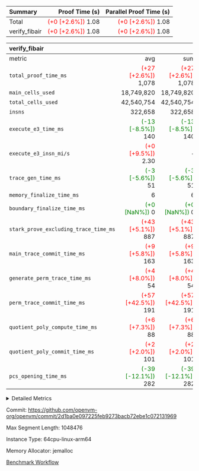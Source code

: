 | Summary | Proof Time (s) | Parallel Proof Time (s) |
|:---|---:|---:|
| Total | <span style='color: red'>(+0 [+2.6%])</span> 1.08 | <span style='color: red'>(+0 [+2.6%])</span> 1.08 |
| verify_fibair | <span style='color: red'>(+0 [+2.6%])</span> 1.08 | <span style='color: red'>(+0 [+2.6%])</span> 1.08 |


| verify_fibair |||||
|:---|---:|---:|---:|---:|
|metric|avg|sum|max|min|
| `total_proof_time_ms ` | <span style='color: red'>(+27 [+2.6%])</span> 1,078 | <span style='color: red'>(+27 [+2.6%])</span> 1,078 | <span style='color: red'>(+27 [+2.6%])</span> 1,078 | <span style='color: red'>(+27 [+2.6%])</span> 1,078 |
| `main_cells_used     ` |  18,749,820 |  18,749,820 |  18,749,820 |  18,749,820 |
| `total_cells_used    ` |  42,540,754 |  42,540,754 |  42,540,754 |  42,540,754 |
| `insns               ` |  322,658 |  322,658 |  322,658 |  322,658 |
| `execute_e3_time_ms  ` | <span style='color: green'>(-13 [-8.5%])</span> 140 | <span style='color: green'>(-13 [-8.5%])</span> 140 | <span style='color: green'>(-13 [-8.5%])</span> 140 | <span style='color: green'>(-13 [-8.5%])</span> 140 |
| `execute_e3_insn_mi/s` | <span style='color: red'>(+0 [+9.5%])</span> 2.30 | -          | <span style='color: red'>(+0 [+9.5%])</span> 2.30 | <span style='color: red'>(+0 [+9.5%])</span> 2.30 |
| `trace_gen_time_ms   ` | <span style='color: green'>(-3 [-5.6%])</span> 51 | <span style='color: green'>(-3 [-5.6%])</span> 51 | <span style='color: green'>(-3 [-5.6%])</span> 51 | <span style='color: green'>(-3 [-5.6%])</span> 51 |
| `memory_finalize_time_ms` |  6 |  6 |  6 |  6 |
| `boundary_finalize_time_ms` | <span style='color: green'>(+0 [NaN%])</span> 0 | <span style='color: green'>(+0 [NaN%])</span> 0 | <span style='color: green'>(+0 [NaN%])</span> 0 | <span style='color: green'>(+0 [NaN%])</span> 0 |
| `stark_prove_excluding_trace_time_ms` | <span style='color: red'>(+43 [+5.1%])</span> 887 | <span style='color: red'>(+43 [+5.1%])</span> 887 | <span style='color: red'>(+43 [+5.1%])</span> 887 | <span style='color: red'>(+43 [+5.1%])</span> 887 |
| `main_trace_commit_time_ms` | <span style='color: red'>(+9 [+5.8%])</span> 163 | <span style='color: red'>(+9 [+5.8%])</span> 163 | <span style='color: red'>(+9 [+5.8%])</span> 163 | <span style='color: red'>(+9 [+5.8%])</span> 163 |
| `generate_perm_trace_time_ms` | <span style='color: red'>(+4 [+8.0%])</span> 54 | <span style='color: red'>(+4 [+8.0%])</span> 54 | <span style='color: red'>(+4 [+8.0%])</span> 54 | <span style='color: red'>(+4 [+8.0%])</span> 54 |
| `perm_trace_commit_time_ms` | <span style='color: red'>(+57 [+42.5%])</span> 191 | <span style='color: red'>(+57 [+42.5%])</span> 191 | <span style='color: red'>(+57 [+42.5%])</span> 191 | <span style='color: red'>(+57 [+42.5%])</span> 191 |
| `quotient_poly_compute_time_ms` | <span style='color: red'>(+6 [+7.3%])</span> 88 | <span style='color: red'>(+6 [+7.3%])</span> 88 | <span style='color: red'>(+6 [+7.3%])</span> 88 | <span style='color: red'>(+6 [+7.3%])</span> 88 |
| `quotient_poly_commit_time_ms` | <span style='color: red'>(+2 [+2.0%])</span> 101 | <span style='color: red'>(+2 [+2.0%])</span> 101 | <span style='color: red'>(+2 [+2.0%])</span> 101 | <span style='color: red'>(+2 [+2.0%])</span> 101 |
| `pcs_opening_time_ms ` | <span style='color: green'>(-39 [-12.1%])</span> 282 | <span style='color: green'>(-39 [-12.1%])</span> 282 | <span style='color: green'>(-39 [-12.1%])</span> 282 | <span style='color: green'>(-39 [-12.1%])</span> 282 |



<details>
<summary>Detailed Metrics</summary>

|  | verify_program_compile_ms | total_cells | stark_prove_excluding_trace_time_ms | quotient_poly_compute_time_ms | quotient_poly_commit_time_ms | perm_trace_commit_time_ms | pcs_opening_time_ms | main_trace_commit_time_ms | app proof_time_ms |
| --- | --- | --- | --- | --- | --- | --- | --- | --- |
|  | 7 | 65,536 | 38 | 1 | 6 | 0 | 23 | 6 | 2,141 | 

| air_name | rows | quotient_deg | main_cols | interactions | constraints | cells |
| --- | --- | --- | --- | --- | --- | --- |
| AccessAdapterAir<2> |  | 2 |  | 5 | 12 |  | 
| AccessAdapterAir<4> |  | 2 |  | 5 | 12 |  | 
| AccessAdapterAir<8> |  | 2 |  | 5 | 12 |  | 
| FibonacciAir | 32,768 | 1 | 2 |  | 5 | 65,536 | 
| FriReducedOpeningAir |  | 2 |  | 39 | 71 |  | 
| JalRangeCheckAir |  | 2 |  | 9 | 14 |  | 
| NativePoseidon2Air<BabyBearParameters>, 1> |  | 2 |  | 136 | 572 |  | 
| PhantomAir |  | 2 |  | 3 | 5 |  | 
| ProgramAir |  | 1 |  | 1 | 4 |  | 
| VariableRangeCheckerAir |  | 1 |  | 1 | 4 |  | 
| VmAirWrapper<AluNativeAdapterAir, FieldArithmeticCoreAir> |  | 2 |  | 15 | 27 |  | 
| VmAirWrapper<BranchNativeAdapterAir, BranchEqualCoreAir<1> |  | 2 |  | 11 | 25 |  | 
| VmAirWrapper<NativeAdapterAir<2, 0>, PublicValuesCoreAir> |  | 2 |  | 11 | 29 |  | 
| VmAirWrapper<NativeLoadStoreAdapterAir<1>, NativeLoadStoreCoreAir<1> |  | 2 |  | 15 | 20 |  | 
| VmAirWrapper<NativeLoadStoreAdapterAir<4>, NativeLoadStoreCoreAir<4> |  | 2 |  | 15 | 20 |  | 
| VmAirWrapper<NativeVectorizedAdapterAir<4>, FieldExtensionCoreAir> |  | 2 |  | 15 | 27 |  | 
| VmConnectorAir |  | 2 |  | 5 | 11 |  | 
| VolatileBoundaryAir |  | 2 |  | 7 | 19 |  | 

| group | trace_gen_time_ms | total_proof_time_ms | total_cells_used | total_cells | system_trace_gen_time_ms | stark_prove_excluding_trace_time_ms | single_trace_gen_time_ms | quotient_poly_compute_time_ms | quotient_poly_commit_time_ms | perm_trace_commit_time_ms | pcs_opening_time_ms | memory_finalize_time_ms | main_trace_commit_time_ms | main_cells_used | insns | generate_perm_trace_time_ms | fri.log_blowup | execute_e3_time_ms | execute_e3_insn_mi/s | boundary_finalize_time_ms |
| --- | --- | --- | --- | --- | --- | --- | --- | --- | --- | --- | --- | --- | --- | --- | --- | --- | --- | --- | --- | --- |
| verify_fibair | 51 | 1,078 | 42,540,754 | 62,474,410 | 51 | 887 | 2 | 88 | 101 | 191 | 282 | 6 | 163 | 18,749,820 | 322,658 | 54 | 1 | 140 | 2.30 | 0 | 

| group | air_name | rows | prep_cols | perm_cols | main_cols | cells |
| --- | --- | --- | --- | --- | --- | --- |
| verify_fibair | AccessAdapterAir<2> | 131,072 |  | 16 | 11 | 3,538,944 | 
| verify_fibair | AccessAdapterAir<4> | 65,536 |  | 16 | 13 | 1,900,544 | 
| verify_fibair | AccessAdapterAir<8> | 128 |  | 16 | 17 | 4,224 | 
| verify_fibair | FriReducedOpeningAir | 2,048 |  | 84 | 27 | 227,328 | 
| verify_fibair | JalRangeCheckAir | 32,768 |  | 28 | 12 | 1,310,720 | 
| verify_fibair | NativePoseidon2Air<BabyBearParameters>, 1> | 32,768 |  | 312 | 398 | 23,265,280 | 
| verify_fibair | PhantomAir | 16,384 |  | 12 | 6 | 294,912 | 
| verify_fibair | ProgramAir | 8,192 |  | 8 | 10 | 147,456 | 
| verify_fibair | VariableRangeCheckerAir | 262,144 | 2 | 8 | 1 | 2,359,296 | 
| verify_fibair | VmAirWrapper<AluNativeAdapterAir, FieldArithmeticCoreAir> | 262,144 |  | 36 | 29 | 17,039,360 | 
| verify_fibair | VmAirWrapper<BranchNativeAdapterAir, BranchEqualCoreAir<1> | 32,768 |  | 28 | 23 | 1,671,168 | 
| verify_fibair | VmAirWrapper<NativeLoadStoreAdapterAir<1>, NativeLoadStoreCoreAir<1> | 65,536 |  | 40 | 21 | 3,997,696 | 
| verify_fibair | VmAirWrapper<NativeLoadStoreAdapterAir<4>, NativeLoadStoreCoreAir<4> | 32,768 |  | 40 | 27 | 2,195,456 | 
| verify_fibair | VmAirWrapper<NativeVectorizedAdapterAir<4>, FieldExtensionCoreAir> | 32,768 |  | 36 | 38 | 2,424,832 | 
| verify_fibair | VmConnectorAir | 2 | 1 | 16 | 5 | 42 | 
| verify_fibair | VolatileBoundaryAir | 65,536 |  | 20 | 12 | 2,097,152 | 

| group | trace_height_constraint | weighted_sum | threshold |
| --- | --- | --- | --- |
| verify_fibair | 0 | 1,085,444 | 2,013,265,921 | 
| verify_fibair | 1 | 5,411,200 | 2,013,265,921 | 
| verify_fibair | 2 | 542,722 | 2,013,265,921 | 
| verify_fibair | 3 | 5,476,612 | 2,013,265,921 | 
| verify_fibair | 4 | 65,536 | 2,013,265,921 | 
| verify_fibair | 5 | 12,851,850 | 2,013,265,921 | 

| trace_height_constraint | threshold |
| --- | --- |
| 0 | 2,013,265,921 | 

</details>


Commit: https://github.com/openvm-org/openvm/commit/2d1ba0e097225feb9273bacb72ebe1c072131969

Max Segment Length: 1048476

Instance Type: 64cpu-linux-arm64

Memory Allocator: jemalloc

[Benchmark Workflow](https://github.com/openvm-org/openvm/actions/runs/16794129106)
